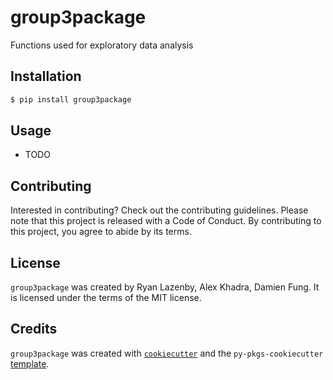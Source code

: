 # group3package

Functions used for exploratory data analysis

## Installation

```bash
$ pip install group3package
```

## Usage

- TODO

## Contributing

Interested in contributing? Check out the contributing guidelines. Please note that this project is released with a Code of Conduct. By contributing to this project, you agree to abide by its terms.

## License

`group3package` was created by Ryan Lazenby, Alex Khadra, Damien Fung. It is licensed under the terms of the MIT license.

## Credits

`group3package` was created with [`cookiecutter`](https://cookiecutter.readthedocs.io/en/latest/) and the `py-pkgs-cookiecutter` [template](https://github.com/py-pkgs/py-pkgs-cookiecutter).
